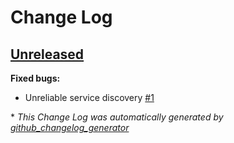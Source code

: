 # Change Log

## [Unreleased](https://github.com/kalisio/feathers-distributed/tree/HEAD)

**Fixed bugs:**

- Unreliable service discovery [\#1](https://github.com/kalisio/feathers-distributed/issues/1)



\* *This Change Log was automatically generated by [github_changelog_generator](https://github.com/skywinder/Github-Changelog-Generator)*
